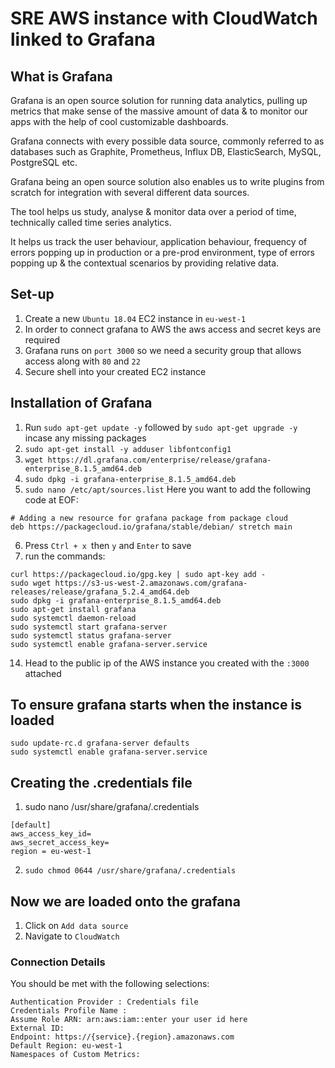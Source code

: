 # SRE AWS instance with CloudWatch linked to Grafana

## What is Grafana
Grafana is an open source solution for running data analytics, pulling up metrics that make sense of the massive amount of data & to monitor our apps with the help of cool customizable dashboards.

Grafana connects with every possible data source, commonly referred to as databases such as Graphite, Prometheus, Influx DB, ElasticSearch, MySQL, PostgreSQL etc.

Grafana being an open source solution also enables us to write plugins from scratch for integration with several different data sources.

The tool helps us study, analyse & monitor data over a period of time, technically called time series analytics.

It helps us track the user behaviour, application behaviour, frequency of errors popping up in production or a pre-prod environment, type of errors popping up & the contextual scenarios by providing relative data.

## Set-up
1. Create a new `Ubuntu 18.04` EC2 instance in `eu-west-1`
2. In order to connect grafana to AWS the aws access and secret keys are required
3. Grafana runs on `port 3000` so we need a security group that allows access along with `80` and `22`
4. Secure shell into your created EC2 instance

## Installation of Grafana
1. Run `sudo apt-get update -y` followed by `sudo apt-get upgrade -y` incase any missing packages
2. `sudo apt-get install -y adduser libfontconfig1`
3. `wget https://dl.grafana.com/enterprise/release/grafana-enterprise_8.1.5_amd64.deb`
4. `sudo dpkg -i grafana-enterprise_8.1.5_amd64.deb`
5. `sudo nano /etc/apt/sources.list`
Here you want to add the following code at EOF:
```
# Adding a new resource for grafana package from package cloud
deb https://packagecloud.io/grafana/stable/debian/ stretch main
```
6. Press `Ctrl + x `then `y` and `Enter` to save
7. run the commands:
```
curl https://packagecloud.io/gpg.key | sudo apt-key add -
sudo wget https://s3-us-west-2.amazonaws.com/grafana-releases/release/grafana_5.2.4_amd64.deb
sudo dpkg -i grafana-enterprise_8.1.5_amd64.deb
sudo apt-get install grafana
sudo systemctl daemon-reload
sudo systemctl start grafana-server
sudo systemctl status grafana-server
sudo systemctl enable grafana-server.service
```
14. Head to the public ip of the AWS instance you created with the `:3000` attached

## To ensure grafana starts when the instance is loaded
```
sudo update-rc.d grafana-server defaults
sudo systemctl enable grafana-server.service
```
## Creating the .credentials file
1. sudo nano /usr/share/grafana/.credentials
```
[default]
aws_access_key_id=
aws_secret_access_key=
region = eu-west-1

```
2. `sudo chmod 0644 /usr/share/grafana/.credentials`

## Now we are loaded onto the grafana
1. Click on `Add data source`
2. Navigate to `CloudWatch`
### Connection Details
You should be met with the following selections:
```
Authentication Provider : Credentials file
Credentials Profile Name :
Assume Role ARN: arn:aws:iam::enter your user id here
External ID:
Endpoint: https://{service}.{region}.amazonaws.com
Default Region: eu-west-1
Namespaces of Custom Metrics:
```
